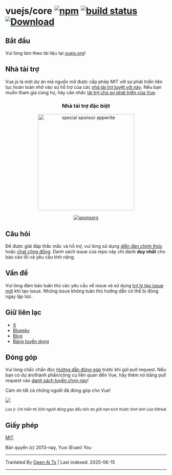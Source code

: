 # vuejs/core [![npm](https://img.shields.io/npm/v/vue.svg)](https://www.npmjs.com/package/vue) [![build status](https://github.com/vuejs/core/actions/workflows/ci.yml/badge.svg?branch=main)](https://github.com/vuejs/core/actions/workflows/ci.yml) [![Download](https://img.shields.io/npm/dm/vue)](https://www.npmjs.com/package/vue)

## Bắt đầu

Vui lòng làm theo tài liệu tại [vuejs.org](https://vuejs.org/)!

## Nhà tài trợ

Vue.js là một dự án mã nguồn mở được cấp phép MIT với sự phát triển liên tục hoàn toàn nhờ vào sự hỗ trợ của các [nhà tài trợ tuyệt vời này](https://github.com/vuejs/core/blob/main/BACKERS.md). Nếu bạn muốn tham gia cùng họ, hãy cân nhắc [ tài trợ cho sự phát triển của Vue](https://vuejs.org/sponsor/).

<p align="center">
  <h3 align="center">Nhà tài trợ đặc biệt</h3>
</p>

<p align="center">
  <a target="_blank" href="https://github.com/appwrite/appwrite">
  <img alt="special sponsor appwrite" src="https://sponsors.vuejs.org/images/appwrite.svg" width="300">
  </a>
</p>

<p align="center">
  <a target="_blank" href="https://vuejs.org/sponsor/#current-sponsors">
    <img alt="sponsors" src="https://sponsors.vuejs.org/sponsors.svg?v3">
  </a>
</p>

## Câu hỏi

Để được giải đáp thắc mắc và hỗ trợ, vui lòng sử dụng [diễn đàn chính thức](https://forum.vuejs.org) hoặc [chat cộng đồng](https://chat.vuejs.org/). Danh sách issue của repo này chỉ dành **duy nhất** cho báo cáo lỗi và yêu cầu tính năng.

## Vấn đề

Vui lòng đảm bảo tuân thủ các yêu cầu về issue và sử dụng [trợ lý tạo issue mới](https://new-issue.vuejs.org/) khi tạo issue. Những issue không tuân thủ hướng dẫn có thể bị đóng ngay lập tức.

## Giữ liên lạc

- [X](https://x.com/vuejs)
- [Bluesky](https://bsky.app/profile/vuejs.org)
- [Blog](https://blog.vuejs.org/)
- [Bảng tuyển dụng](https://vuejobs.com/?ref=vuejs)

## Đóng góp

Vui lòng chắc chắn đọc [Hướng dẫn đóng góp](https://github.com/vuejs/core/blob/main/.github/contributing.md) trước khi gửi pull request. Nếu bạn có dự án/thành phần/công cụ liên quan đến Vue, hãy thêm nó bằng pull request vào [danh sách tuyển chọn này](https://github.com/vuejs/awesome-vue)!

Cảm ơn tất cả những người đã đóng góp cho Vue!

<a href="https://github.com/vuejs/core/graphs/contributors"><img src="https://opencollective.com/vuejs/contributors.svg?width=890&limit=500" /></a>

<sub>_Lưu ý: Chỉ hiển thị 500 người đóng góp đầu tiên do giới hạn kích thước hình ảnh của GitHub_</sub>

## Giấy phép

[MIT](https://opensource.org/licenses/MIT)

Bản quyền (c) 2013-nay, Yuxi (Evan) You

---

Tranlated By [Open Ai Tx](https://github.com/OpenAiTx/OpenAiTx) | Last indexed: 2025-06-15

---